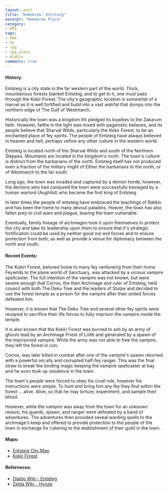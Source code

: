 ```yaml
---
layout: post
title: "Homebrew: Entsteig"
excerpt: "Homebrew Place"
category:
- RPG
tags:
- d&d
- 5e
- rpg
- rpg_place
- diablo
comments: true
---
```


#### History:

Entsteig is a city state in the far western part of the world.  Thick, mountainous forests blanket Entsteig, and to get to it, one must pass through the Kokir Forest.  The city's geographic location is somewhat of a marvel as it is well fortified and build into a vast watrfal that dumps into the northern edge of The Gulf of Westmarch.

Historically the town was a kingdom tht pledged its loyalties to the Zakarum faith.  However, faithe in the light was mixed with paganistic believes, and its people believe that Sharval Wilds, particularly the Kokir Forest, to be an enchanted place of fey spirits.  The people of Entsteig have always believed in heaven and hell, perhaps vefore any other culture in the western world.

Entsteig is located north of the Sharval Wilds and south of the Northern Steppes.  Mountains are located in the kingdom's north.  The town's culture is distinct from the barbarians of the north.  Entsteig itself has not produced even  a fraction of the military might of Either the barbarians to the north, or of Westmarch to the far south.

Long ago, the town was invaded and captured by a demon horde, however, the  demons who had conqured the town were successfully besieged by a human warlord (Aughilid) who became the first king of Entsteig.

In later times the people of entsteig have embraced the teachings of Rakkis and has been the home to many devout paladins.  Hoever, the town has also fallen prey to civil wars and plague, leaving the town vulnerable.

Eventually, family lineage of archmages took it upon themselves to protect the city and take its leadership upon them to ensure that it's strategic fortification could be used by neither good nor evil forces and to ensure protection from both; as well as provide a venue for diplomacy between the north and south.

#### Recent Events:

The Kokiri Forest, beloved home to many fey ventureing from their home Feywilds to the plane world of Sanctuary, was attacked by a vicious vampire spellcaster.  The full intention of the vampire was not known, but were severe enough that Corros, the then Archmage and ruler of Entsteig, held council with both The Deku Tree and the leaders of Stulpe and decided to use the forest temple as a prison for the vampire after their united forces defeated him.

However, it is known that The Deku Tree and several other fey spirits were reuiqred to sacrifice their life forces to fully imprison the vampire inside the temple.

It is also known that the Kokiri Forest was burned to ash by an army of ghouls lead by an Archmage Priest of Lolth and generaled by a spawn of the imprisoned vampire.  While the army was not able to free the vampire, they left the forest in ruin.

Corros, was later killed in combat after one of the vampire's spawn returned with a powerful oni ally and corrupted half-fey ranger.  This was the final straw to break the binding magic keeping the vampire spellcaster at bay and he soon took up residence in the town.

The town's people were forced to obey his cruel rule, however his instructions were simple.  To hunt and bring him any fey they find within the forest ... alive.  Alive, so that he may torture, experiment, and sample their blood.

However, while the vampire was away from the town for an unknown reason, his guards, spawn, and ranger were defeated by a band of adventures.  The adventures then provided seveal warding spells to the archmage's keep and offered to provide protection to the people of the town in exchange for catering to the etablishment of their guild in the town.

#### Maps:

- [Entsteig City Map](https://docs.google.com/drawings/d/1tybKNzBC-LQmm8H4WSGo2derkVv_nEX33zXGMoiy4bY/edit?usp=sharing)
- [Kokir Forest](https://docs.google.com/drawings/d/1vkrb0LECgjrHuE05sS-yTRc7-5zCol1eSfuM6SQylS0/edit?usp=sharing)

#### Referneces:

- [Diablo Wiki - Entsteig](http://diablo.wikia.com/wiki/Entsteig)
- [Zelda Wiki - Hyrule](https://zelda.gamepedia.com/Hyrule)